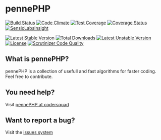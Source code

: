 # pennePHP

[![Build Status](https://travis-ci.org/codersquad/pennePHP.svg?branch=master)](https://travis-ci.org/codersquad/pennePHP) [![Code Climate](https://codeclimate.com/github/codersquad/pennePHP/badges/gpa.svg)](https://codeclimate.com/github/codersquad/pennePHP) [![Test Coverage](https://codeclimate.com/github/codersquad/pennePHP/badges/coverage.svg)](https://codeclimate.com/github/codersquad/pennePHP) [![Coverage Status](https://coveralls.io/repos/codersquad/pennePHP/badge.png)](https://coveralls.io/r/codersquad/pennePHP) [![SensioLabsInsight](https://insight.sensiolabs.com/projects/a9f25776-6a59-4cb9-a9cd-d98512a21622/mini.png)](https://insight.sensiolabs.com/projects/a9f25776-6a59-4cb9-a9cd-d98512a21622)

[![Latest Stable Version](https://poser.pugx.org/codersquad/pennephp/v/stable.svg)](https://packagist.org/packages/codersquad/pennephp) [![Total Downloads](https://poser.pugx.org/codersquad/pennephp/downloads.svg)](https://packagist.org/packages/codersquad/pennephp) [![Latest Unstable Version](https://poser.pugx.org/codersquad/pennephp/v/unstable.svg)](https://packagist.org/packages/codersquad/pennephp) [![License](https://poser.pugx.org/codersquad/pennephp/license.svg)](https://packagist.org/packages/codersquad/pennephp) [![Scrutinizer Code Quality](https://scrutinizer-ci.com/g/codersquad/pennePHP/badges/quality-score.png?b=develop)](https://scrutinizer-ci.com/g/codersquad/pennePHP/?branch=develop)

## What is pennePHP?

pennePHP is a collection of usefull and fast algorithms for faster coding.
Feel free to contribute.

## You need help?
Visit [pennePHP at codersquad](http://pennephp.codersquad.de "pennePHP at codersquad")

## Want to report a bug?
Visit the [issues system](https://github.com/codersquad/pennePHP/issues "issues system")
